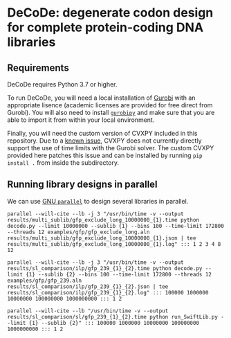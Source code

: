 # DeCoDe: degenerate codon design for complete protein-coding DNA libraries

## Requirements

DeCoDe requires Python 3.7 or higher.

To run DeCoDe, you will need a local installation of [Gurobi](http://www.gurobi.com/downloads/download-center) with an appropriate lisence (academic licenses are provided for free direct from Gurobi). You will also need to install [`gurobipy`](https://www.gurobi.com/documentation/8.1/quickstart_mac/the_gurobi_python_interfac.html) and make sure that you are able to import it from within your local environment.

Finally, you will need the custom version of CVXPY included in this repository. Due to a [known issue](https://github.com/cvxgrp/cvxpy/issues/735), CVXPY does not currently directly support the use of time limits with the Gurobi solver. The custom CVXPY provided here patches this issue and can be installed by running `pip install .` from inside the subdirectory.

## Running library designs in parallel

We can use [GNU `parallel`](https://www.gnu.org/software/parallel/) to design several libraries in parallel.

```
parallel --will-cite --lb -j 3 "/usr/bin/time -v --output results/multi_sublib/gfp_exclude_long_10000000_{1}.time python decode.py --limit 10000000 --sublib {1} --bins 100 --time-limit 172800 --threads 12 examples/gfp/gfp_exclude_long.aln results/multi_sublib/gfp_exclude_long_10000000_{1}.json | tee results/multi_sublib/gfp_exclude_long_10000000_{1}.log" ::: 1 2 3 4 8 12
```

```
parallel --will-cite --lb -j 3 "/usr/bin/time -v --output results/sl_comparison/ilp/gfp_239_{1}_{2}.time python decode.py --limit {1} --sublib {2} --bins 100 --time-limit 172800 --threads 12 examples/gfp/gfp_239.aln results/sl_comparison/ilp/gfp_239_{1}_{2}.json | tee results/sl_comparison/ilp/gfp_239_{1}_{2}.log" ::: 100000 1000000 10000000 100000000 1000000000 ::: 1 2
```

```
parallel --will-cite --lb "/usr/bin/time -v --output results/sl_comparison/sl/gfp_239_{1}_{2}.time python run_SwiftLib.py --limit {1} --sublib {2}" ::: 100000 1000000 10000000 100000000 1000000000 ::: 1 2
```
